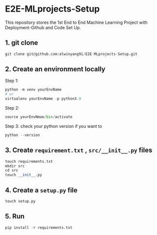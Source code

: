 # E2E-MLprojects-Setup

This repository stores the 1st End to End Machine Learning Project  with Deployment-Github and Code Set Up.

## 1. git clone

```python
git clone git@github.com:alwinyang91/E2E-MLprojects-Setup.git
```



## 2. Create an environment locally

Step 1:

```python
python -m venv yourEnvName
# or 
virtualenv yourEnvName -p python3.9
```

Step 2:

```python
source yourEnvNmae/bin/activate
```

Step 3: check your python version if you want to

```python
python --version
```



## 3. Create `requirement.txt` , `src/__init__.py`  files

```python
touch requirements.txt
mkdir src
cd src
touch __init__.py
```



## 4. Create a `setup.py` file

```python
touch setup.py
```



## 5. Run 

```python
pip install -r requirements.txt
```

 
